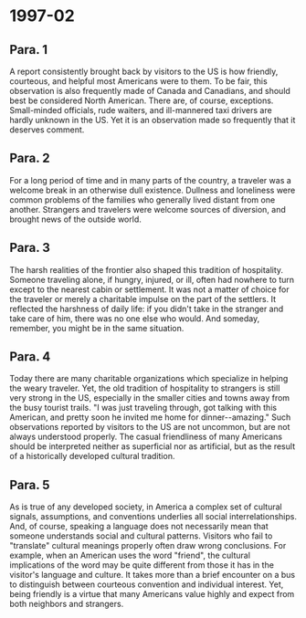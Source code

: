 # 1997-02

## Para. 1

A report consistently brought back by visitors to the US is how friendly, courteous, and helpful most Americans were to them. To be fair, this observation is also frequently made of Canada and Canadians, and should best be considered North American. There are, of course, exceptions. Small-minded officials, rude waiters, and ill-mannered taxi drivers are hardly unknown in the US. Yet it is an observation made so frequently that it deserves comment.

## Para. 2

For a long period of time and in many parts of the country, a traveler was a welcome break in an otherwise dull existence. Dullness and loneliness were common problems of the families who generally lived distant from one another. Strangers and travelers were welcome sources of diversion, and brought news of the outside world.

## Para. 3

The harsh realities of the frontier also shaped this tradition of hospitality. Someone traveling alone, if hungry, injured, or ill, often had nowhere to turn except to the nearest cabin or settlement. It was not a matter of choice for the traveler or merely a charitable impulse on the part of the settlers. It reflected the harshness of daily life: if you didn't take in the stranger and take care of him, there was no one else who would. And someday, remember, you might be in the same situation.

## Para. 4

Today there are many charitable organizations which specialize in helping the weary traveler. Yet, the old tradition of hospitality to strangers is still very strong in the US, especially in the smaller cities and towns away from the busy tourist trails. "I was just traveling through, got talking with this American, and pretty soon he invited me home for dinner--amazing." Such observations reported by visitors to the US are not uncommon, but are not always understood properly. The casual friendliness of many Americans should be interpreted neither as superficial nor as artificial, but as the result of a historically developed cultural tradition.

## Para. 5

As is true of any developed society, in America a complex set of cultural signals, assumptions, and conventions underlies all social interrelationships. And, of course, speaking a language does not necessarily mean that someone understands social and cultural patterns. Visitors who fail to "translate" cultural meanings properly often draw wrong conclusions. For example, when an American uses the word "friend", the cultural implications of the word may be quite different from those it has in the visitor's language and culture. It takes more than a brief encounter on a bus to distinguish between courteous convention and individual interest. Yet, being friendly is a virtue that many Americans value highly and expect from both neighbors and strangers.